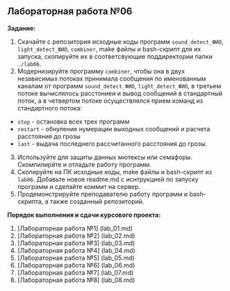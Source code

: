 ## Лабораторная работа №06

__Задание:__  
1. Скачайте с репозитория исходные коды программ `sound_detect_ФИО`, `light_detect_ФИО`, `combiner`, make файлы и bash-скрипт для их запуска, скопируйте их в соответсвующие поддиректории папки `./lab06`.
2. Модернизируйте программу `combiner`, чтобы она в двух независимых потоках принимала сообщения по именованным каналам от программ `sound_detect_ФИО`, `light_detect_ФИО`, в третьем потоке вычислялось расстониеи и вывод сообщений в стандартный поток, а в четвертом потоке осуществлялся прием команд из стандартного потока:
* `stop` - остановка всех трех программ
* `restart` - обнуление нумерации выходных сообщений и расчета расстояния до грозы
* `last` - выдача последнего рассчитанного расстояния до грозы.
3. Используйте для защиты данных мютексы или семафоры. Скомпилирйте и отладьте работу программ.
4. Скопируйте на ПК исходные коды, make файлы и bash-скрипт из `lab06`. Добавьте новое readme.md с иснтрукцией по запуску программ и сделайте коммит на сервер.
5. Продемонстрируйте преподавателю работу программ и bash-скрипта, а также созданный репозиторий. 

__Порядок выполнения и сдачи курсового проекта:__
1. [Лабораторная работа №1] (lab_01.md)
2. [Лабораторная работа №2] (lab_02.md)
3. [Лабораторная работа №3] (lab_03.md)
4. [Лабораторная работа №4] (lab_04.md)
5. [Лабораторная работа №5] (lab_05.md)
6. [Лабораторная работа №6] (lab_06.md)
7. [Лабораторная работа №7] (lab_07.md)
8. [Лабораторная работа №8] (lab_08.md)